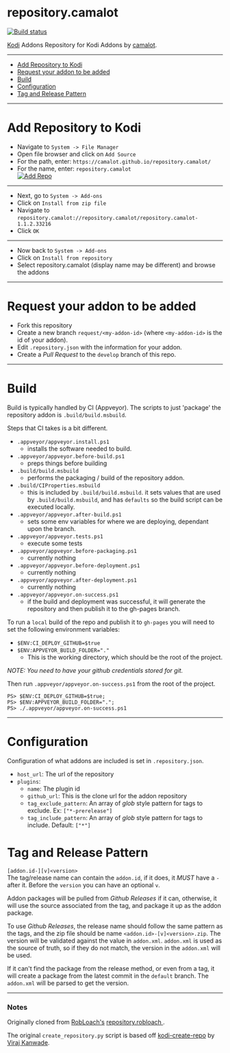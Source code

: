 # repository.camalot

[![Build status](https://ci.appveyor.com/api/projects/status/t4kv4mox5koymqq2?svg=true)](https://ci.appveyor.com/project/camalot/repository-camalot)

[Kodi](http://kodi.tv) Addons Repository for Kodi Addons by [camalot](http://github.com/camalot).


----
- [Add Repository to Kodi](#add-repository-to-kodi)
- [Request your addon to be added](#request-your-addon-to-be-added)
- [Build](#build)
- [Configuration](#configuration)
- [Tag and Release Pattern](#tag-and-release-pattern)

----

# Add Repository to Kodi

- Navigate to `System -> File Manager`
- Open file browser and click on `Add Source`
- For the path, enter: `https://camalot.github.io/repository.camalot/`
- For the name, enter: `repository.camalot`  
  [![Add Repo](http://i.imgur.com/VlRyIVtl.png)](http://i.imgur.com/VlRyIVt.png)
  
--- 
  
- Next, go to `System -> Add-ons`
- Click on `Install from zip file`
- Navigate to `repository.camalot://repository.camalot/repository.camalot-1.1.2.33216`
- Click `OK`

---
- Now back to `System -> Add-ons`
- Click on `Install from repository`
- Select repository.camalot (display name may be different) and browse the addons
----

# Request your addon to be added

 - Fork this repository
 - Create a new branch `request/<my-addon-id>` (where `<my-addon-id>` is the id of your addon).
 - Edit `.repository.json` with the information for your addon.
 - Create a _Pull Request_ to the `develop` branch of this repo.

----

# Build

Build is typically handled by CI (Appveyor). The scripts to just 'package' the repository addon is 
`.build/build.msbuild`.

Steps that CI takes is a bit different.

- `.appveyor/appveyor.install.ps1`
  - installs the software needed to build. 
- `.appveyor/appveyor.before-build.ps1`
  - preps things before building
- `.build/build.msbuild`
  - performs the packaging / build of the repository addon.
- `.build/CIProperties.msbuild`
  - this is included by `.build/build.msbuild`. it sets values that are used by `.build/build.msbuild`,
  and has `defaults` so the build script can be executed locally.
- `.appveyor/appveyor.after-build.ps1`
  - sets some env variables for where we are deploying, dependant upon the branch.
- `.appveyor/appveyor.tests.ps1` 
  - execute some tests
- `.appveyor/appveyor.before-packaging.ps1`
  - currently nothing
- `.appveyor/appveyor.before-deployment.ps1`
  - currently nothing
- `.appveyor/appveyor.after-deployment.ps1`
  - currently nothing
- `.appveyor/appveyor.on-success.ps1`
  - if the build and deployment was successful, it will generate the repository and then
  publish it to the gh-pages branch.
  
To run a `local` build of the repo and publish it to `gh-pages` you will need to set the following environment 
variables:

- `$ENV:CI_DEPLOY_GITHUB=$true`  
- `$ENV:APPVEYOR_BUILD_FOLDER="."` 
  - This is the working directory, which should be the root of the project.
  
_NOTE: You need to have your github credentials stored for git._   
    
Then run `.appveyor/appveyor.on-success.ps1` from the root of the project.

```
PS> $ENV:CI_DEPLOY_GITHUB=$true;
PS> $ENV:APPVEYOR_BUILD_FOLDER=".";
PS> ./.appveyor/appveyor.on-success.ps1
```

----
# Configuration

Configuration of what addons are included is set in `.repository.json`.

- `host_url`: The url of the repository
- `plugins`: 
    - `name`: The plugin id
    - `github_url`: This is the clone url for the addon repository
    - `tag_exclude_pattern`: An array of _glob_ style pattern for tags to exclude. Ex: `["*-prerelease"]`
    - `tag_include_pattern`: An array of _glob_ style pattern for tags to include. Default: `["*"]`
    


# Tag and Release Pattern

`[addon.id-][v]<version>`  
The tag/release name can contain the `addon.id`, if it does, it *MUST* have a `-` after it.
Before the `version` you can have an optional `v`. 

Addon packages will be pulled from _Github Releases_ if it can, otherwise, it will use the source 
associated from the tag, and package it up as the addon package.
 
To use _Github Releases_, the release name should follow the same pattern as the tags, and the zip file should be
name `<addon.id>-[v]<version>.zip`. The version will be validated against the value in `addon.xml`. `addon.xml` is used
as the source of truth, so if they do not match, the version in the `addon.xml` will be used.

If it can't find the package from the release method, or even from a tag, it will create
a package from the latest commit in the `default` branch. The `addon.xml` will be parsed 
to get the version.

---- 

### Notes
 
Originally cloned from [RobLoach's](http://github.com/robloach) 
[repository.robloach ](https://github.com/RobLoach/repository.robloach). 

The original `create_repository.py` script is based off [kodi-create-repo](https://github.com/virajkanwade/kodi-create-repo)
by [Viraj Kanwade](https://github.com/virajkanwade).

